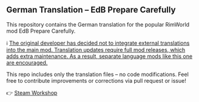 ## German Translation – EdB Prepare Carefully
This repository contains the German translation for the popular RimWorld mod EdB Prepare Carefully.

ℹ️ [The original developer has decided not to integrate external translations into the main mod.
Translation updates require full mod releases, which adds extra maintenance.
As a result, separate language mods like this one are encouraged.](https://github.com/edbmods/EdBPrepareCarefully/tree/v1.5.12?tab=readme-ov-file#contributing-translations)

This repo includes only the translation files – no code modifications.
Feel free to contribute improvements or corrections via pull request or issue!

👉 [Steam Workshop](https://steamcommunity.com/sharedfiles/filedetails/?id=3470373680)
